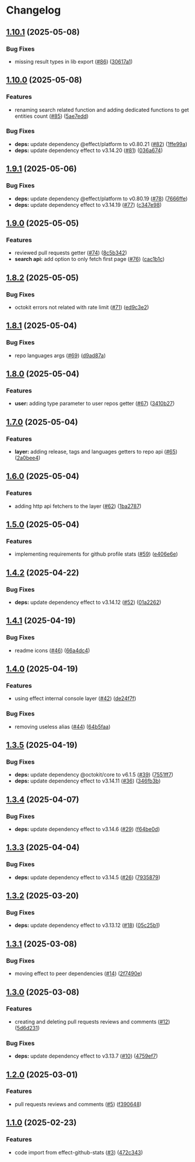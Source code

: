 # Changelog

## [1.10.1](https://github.com/jpb06/effect-octokit-layer/compare/v1.10.0...v1.10.1) (2025-05-08)


### Bug Fixes

* missing result types in lib export ([#86](https://github.com/jpb06/effect-octokit-layer/issues/86)) ([30617a1](https://github.com/jpb06/effect-octokit-layer/commit/30617a108e8b358dc7966d7fcbf643fb795fe38d))

## [1.10.0](https://github.com/jpb06/effect-octokit-layer/compare/v1.9.1...v1.10.0) (2025-05-08)


### Features

* renaming search related function and adding dedicated functions to get entities count ([#85](https://github.com/jpb06/effect-octokit-layer/issues/85)) ([5ae7edd](https://github.com/jpb06/effect-octokit-layer/commit/5ae7edd390c50525a77a9fce5e2c81a112fd1446))


### Bug Fixes

* **deps:** update dependency @effect/platform to v0.80.21 ([#82](https://github.com/jpb06/effect-octokit-layer/issues/82)) ([1ffe99a](https://github.com/jpb06/effect-octokit-layer/commit/1ffe99a3b00d95a6a874e5291b9f74a8c8216d6c))
* **deps:** update dependency effect to v3.14.20 ([#81](https://github.com/jpb06/effect-octokit-layer/issues/81)) ([036a674](https://github.com/jpb06/effect-octokit-layer/commit/036a67438f965431ebd562460184214b9265ea2c))

## [1.9.1](https://github.com/jpb06/effect-octokit-layer/compare/v1.9.0...v1.9.1) (2025-05-06)


### Bug Fixes

* **deps:** update dependency @effect/platform to v0.80.19 ([#78](https://github.com/jpb06/effect-octokit-layer/issues/78)) ([7666ffe](https://github.com/jpb06/effect-octokit-layer/commit/7666ffedb901f281165df8fc109f80cf9e827ee5))
* **deps:** update dependency effect to v3.14.19 ([#77](https://github.com/jpb06/effect-octokit-layer/issues/77)) ([c347e98](https://github.com/jpb06/effect-octokit-layer/commit/c347e98cef3cfa2748e74d02821e0f39e420f6b8))

## [1.9.0](https://github.com/jpb06/effect-octokit-layer/compare/v1.8.2...v1.9.0) (2025-05-05)


### Features

* reviewed pull requests getter ([#74](https://github.com/jpb06/effect-octokit-layer/issues/74)) ([8c5b342](https://github.com/jpb06/effect-octokit-layer/commit/8c5b342a3a441901e3a3817eef54619a3b685bc7))
* **search api:** add option to only fetch first page ([#76](https://github.com/jpb06/effect-octokit-layer/issues/76)) ([cac1b1c](https://github.com/jpb06/effect-octokit-layer/commit/cac1b1c608c394e3064cf927f87d67ffd0b45ab3))

## [1.8.2](https://github.com/jpb06/effect-octokit-layer/compare/v1.8.1...v1.8.2) (2025-05-05)


### Bug Fixes

* octokit errors not related with rate limit ([#71](https://github.com/jpb06/effect-octokit-layer/issues/71)) ([ed9c3e2](https://github.com/jpb06/effect-octokit-layer/commit/ed9c3e2b082cd6bcf0288dc6fe6183e33f43bccc))

## [1.8.1](https://github.com/jpb06/effect-octokit-layer/compare/v1.8.0...v1.8.1) (2025-05-04)


### Bug Fixes

* repo languages args ([#69](https://github.com/jpb06/effect-octokit-layer/issues/69)) ([d9ad87a](https://github.com/jpb06/effect-octokit-layer/commit/d9ad87a664c5c8c168f471175e015be201104990))

## [1.8.0](https://github.com/jpb06/effect-octokit-layer/compare/v1.7.0...v1.8.0) (2025-05-04)


### Features

* **user:** adding type parameter to user repos getter ([#67](https://github.com/jpb06/effect-octokit-layer/issues/67)) ([3410b27](https://github.com/jpb06/effect-octokit-layer/commit/3410b274c00337d4f9547e3e33eb36e7037776ec))

## [1.7.0](https://github.com/jpb06/effect-octokit-layer/compare/v1.6.0...v1.7.0) (2025-05-04)


### Features

* **layer:** adding release, tags and languages getters to repo api ([#65](https://github.com/jpb06/effect-octokit-layer/issues/65)) ([2a0bee4](https://github.com/jpb06/effect-octokit-layer/commit/2a0bee4c0d2669d8506239b24c2c6dd29114b8ef))

## [1.6.0](https://github.com/jpb06/effect-octokit-layer/compare/v1.5.0...v1.6.0) (2025-05-04)


### Features

* adding http api fetchers to the layer ([#62](https://github.com/jpb06/effect-octokit-layer/issues/62)) ([1ba2787](https://github.com/jpb06/effect-octokit-layer/commit/1ba27870ae60c7fc0b1cd5a1b50730c3ff536190))

## [1.5.0](https://github.com/jpb06/effect-octokit-layer/compare/v1.4.2...v1.5.0) (2025-05-04)


### Features

* implementing requirements for github profile stats ([#59](https://github.com/jpb06/effect-octokit-layer/issues/59)) ([e406e6e](https://github.com/jpb06/effect-octokit-layer/commit/e406e6e109fb1286f3df6f86d990541af0014f05))

## [1.4.2](https://github.com/jpb06/effect-octokit-layer/compare/v1.4.1...v1.4.2) (2025-04-22)


### Bug Fixes

* **deps:** update dependency effect to v3.14.12 ([#52](https://github.com/jpb06/effect-octokit-layer/issues/52)) ([01a2262](https://github.com/jpb06/effect-octokit-layer/commit/01a2262f28badc68d343c85d7acd34ff181f37f9))

## [1.4.1](https://github.com/jpb06/effect-octokit-layer/compare/v1.4.0...v1.4.1) (2025-04-19)


### Bug Fixes

* readme icons ([#46](https://github.com/jpb06/effect-octokit-layer/issues/46)) ([66a4dc4](https://github.com/jpb06/effect-octokit-layer/commit/66a4dc40e1d3e83c121fe546723895e3ae850b3f))

## [1.4.0](https://github.com/jpb06/effect-octokit-layer/compare/v1.3.5...v1.4.0) (2025-04-19)


### Features

* using effect internal console layer ([#42](https://github.com/jpb06/effect-octokit-layer/issues/42)) ([de24f7f](https://github.com/jpb06/effect-octokit-layer/commit/de24f7f61ab44fa9838c17d62b71701c8c946578))


### Bug Fixes

* removing useless alias ([#44](https://github.com/jpb06/effect-octokit-layer/issues/44)) ([64b5faa](https://github.com/jpb06/effect-octokit-layer/commit/64b5faae3969fc23eccc70f89cd0f8a7f8f4fcff))

## [1.3.5](https://github.com/jpb06/effect-octokit-layer/compare/v1.3.4...v1.3.5) (2025-04-19)


### Bug Fixes

* **deps:** update dependency @octokit/core to v6.1.5 ([#39](https://github.com/jpb06/effect-octokit-layer/issues/39)) ([7551ff7](https://github.com/jpb06/effect-octokit-layer/commit/7551ff7609098e713668a9e894a8fd1b8ff6c742))
* **deps:** update dependency effect to v3.14.11 ([#36](https://github.com/jpb06/effect-octokit-layer/issues/36)) ([346fb3b](https://github.com/jpb06/effect-octokit-layer/commit/346fb3bd66225656a501ab3f755d7d4db81ed70e))

## [1.3.4](https://github.com/jpb06/effect-octokit-layer/compare/v1.3.3...v1.3.4) (2025-04-07)


### Bug Fixes

* **deps:** update dependency effect to v3.14.6 ([#29](https://github.com/jpb06/effect-octokit-layer/issues/29)) ([f64be0d](https://github.com/jpb06/effect-octokit-layer/commit/f64be0d1bd730bea1fe795c113c9dc48951c3c4a))

## [1.3.3](https://github.com/jpb06/effect-octokit-layer/compare/v1.3.2...v1.3.3) (2025-04-04)


### Bug Fixes

* **deps:** update dependency effect to v3.14.5 ([#26](https://github.com/jpb06/effect-octokit-layer/issues/26)) ([7935879](https://github.com/jpb06/effect-octokit-layer/commit/7935879181f410939929a538ebea125980516f93))

## [1.3.2](https://github.com/jpb06/effect-octokit-layer/compare/v1.3.1...v1.3.2) (2025-03-20)


### Bug Fixes

* **deps:** update dependency effect to v3.13.12 ([#18](https://github.com/jpb06/effect-octokit-layer/issues/18)) ([05c25b1](https://github.com/jpb06/effect-octokit-layer/commit/05c25b147a44d7b24094984c99676e8fe65c1ae2))

## [1.3.1](https://github.com/jpb06/effect-octokit-layer/compare/v1.3.0...v1.3.1) (2025-03-08)


### Bug Fixes

* moving effect to peer dependencies ([#14](https://github.com/jpb06/effect-octokit-layer/issues/14)) ([2f7490e](https://github.com/jpb06/effect-octokit-layer/commit/2f7490ec9ef32c23d0e3bdc6e3def41b80a32318))

## [1.3.0](https://github.com/jpb06/effect-octokit-layer/compare/v1.2.0...v1.3.0) (2025-03-08)


### Features

* creating and deleting pull requests reviews and comments ([#12](https://github.com/jpb06/effect-octokit-layer/issues/12)) ([5d6d231](https://github.com/jpb06/effect-octokit-layer/commit/5d6d231d58973ddc466996c1704c694db32a8f44))


### Bug Fixes

* **deps:** update dependency effect to v3.13.7 ([#10](https://github.com/jpb06/effect-octokit-layer/issues/10)) ([4759ef7](https://github.com/jpb06/effect-octokit-layer/commit/4759ef735996cea47885d683a9d2b382b964ae07))

## [1.2.0](https://github.com/jpb06/effect-octokit-layer/compare/v1.1.0...v1.2.0) (2025-03-01)


### Features

* pull requests reviews and comments ([#5](https://github.com/jpb06/effect-octokit-layer/issues/5)) ([f390648](https://github.com/jpb06/effect-octokit-layer/commit/f390648fc60b32433b1a05ef36d0c15e6d6ad4ea))

## [1.1.0](https://github.com/jpb06/effect-octokit-layer/compare/v1.0.0...v1.1.0) (2025-02-23)


### Features

* code import from effect-github-stats ([#3](https://github.com/jpb06/effect-octokit-layer/issues/3)) ([472c343](https://github.com/jpb06/effect-octokit-layer/commit/472c343180d3ad368c236d84e16eb3f18c766484))

